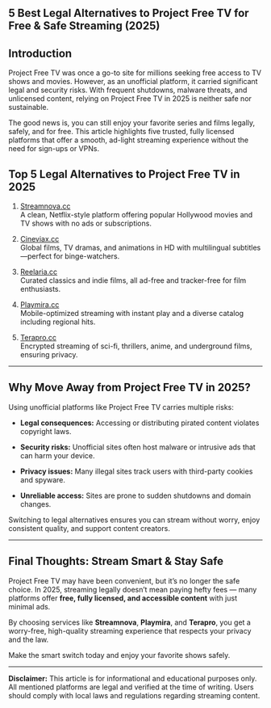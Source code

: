 ## 5 Best Legal Alternatives to Project Free TV for Free & Safe Streaming (2025)

## Introduction

Project Free TV was once a go-to site for millions seeking free access to TV shows and movies. However, as an unofficial platform, it carried significant legal and security risks. With frequent shutdowns, malware threats, and unlicensed content, relying on Project Free TV in 2025 is neither safe nor sustainable.

The good news is, you can still enjoy your favorite series and films legally, safely, and for free. This article highlights five trusted, fully licensed platforms that offer a smooth, ad-light streaming experience without the need for sign-ups or VPNs.

## Top 5 Legal Alternatives to Project Free TV in 2025

1.  [Streamnova.cc](https://123watchnow.com/)  
    A clean, Netflix-style platform offering popular Hollywood movies and TV shows with no ads or subscriptions.
    
2.   [Cineviax.cc](https://123watchnow.com/)  
    Global films, TV dramas, and animations in HD with multilingual subtitles—perfect for binge-watchers.
    
3.  [Reelaria.cc](https://123watchnow.com/)  
    Curated classics and indie films, all ad-free and tracker-free for film enthusiasts.
    
4.  [Playmira.cc](https://123watchnow.com/)  
    Mobile-optimized streaming with instant play and a diverse catalog including regional hits.
    
5.   [Terapro.cc](https://123watchnow.com/)  
    Encrypted streaming of sci-fi, thrillers, anime, and underground films, ensuring privacy.

----------
## **Why Move Away from Project Free TV in 2025?**

Using unofficial platforms like Project Free TV carries multiple risks:

-   **Legal consequences:** Accessing or distributing pirated content violates copyright laws.
    
-   **Security risks:** Unofficial sites often host malware or intrusive ads that can harm your device.
    
-   **Privacy issues:** Many illegal sites track users with third-party cookies and spyware.
    
-   **Unreliable access:** Sites are prone to sudden shutdowns and domain changes.
    

Switching to legal alternatives ensures you can stream without worry, enjoy consistent quality, and support content creators.

----------

## **Final Thoughts: Stream Smart & Stay Safe**

Project Free TV may have been convenient, but it’s no longer the safe choice. In 2025, streaming legally doesn’t mean paying hefty fees — many platforms offer **free, fully licensed, and accessible content** with just minimal ads.

By choosing services like **Streamnova**, **Playmira**, and **Terapro**, you get a worry-free, high-quality streaming experience that respects your privacy and the law.

Make the smart switch today and enjoy your favorite shows safely.

----------

**Disclaimer:** This article is for informational and educational purposes only. All mentioned platforms are legal and verified at the time of writing. Users should comply with local laws and regulations regarding streaming content.
